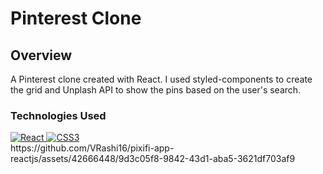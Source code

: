 # Pinterest Clone

## Overview

A Pinterest clone created with React. I used styled-components to create the grid and Unplash API to show the pins based on the user's search.

### Technologies Used
<a href="#">
  <img src="https://img.shields.io/badge/-React-20232A.svg?style=for-the-badge&logo=react&logoColor=61DAFB" alt="React" />
</a>
<a href="#">
  <img src="https://img.shields.io/badge/css3-%231572B6.svg?style=for-the-badge&logo=css3&logoColor=white" alt="CSS3" />
</a>

</br>
https://github.com/VRashi16/pixifi-app-reactjs/assets/42666448/9d3c05f8-9842-43d1-aba5-3621df703af9
